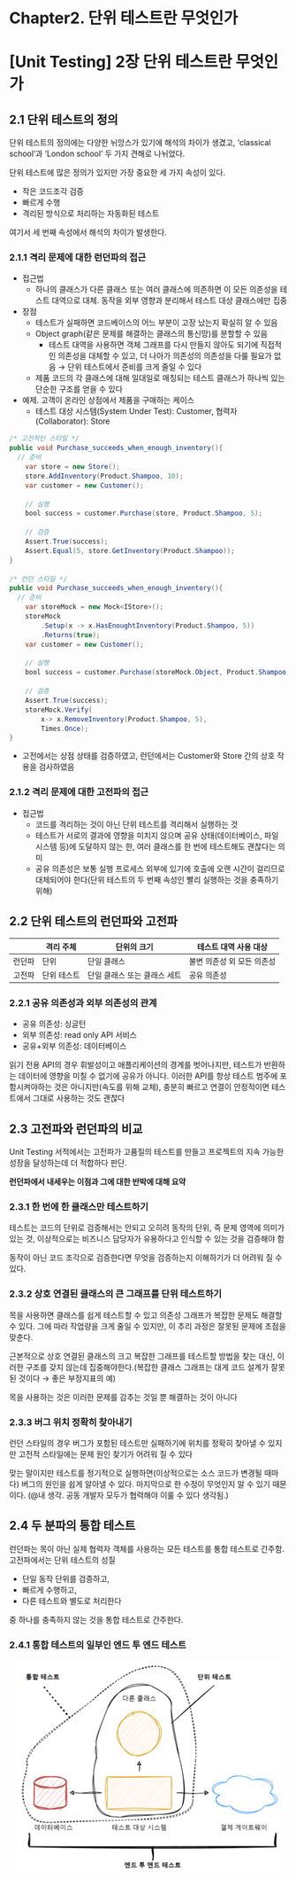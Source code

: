# Chapter2. 단위 테스트란 무엇인가

# [Unit Testing] 2장 단위 테스트란 무엇인가

## 2.1 단위 테스트의 정의

단위 테스트의 정의에는 다양한 뉘앙스가 있기에 해석의 차이가 생겼고, ‘classical school’과 ‘London school’ 두 가지 견해로 나뉘었다. 

단위 테스트에 많은 정의가 있지만 가장 중요한 세 가지 속성이 있다.

- 작은 코드조각 검증
- 빠르게 수행
- 격리된 방식으로 처리하는 자동화된 테스트

여기서 세 번째 속성에서 해석의 차이가 발생한다.

### 2.1.1 격리 문제에 대한 런던파의 접근

- 접근법
    - 하나의 클래스가 다른 클래스 또는 여러 클래스에 의존하면 이 모든 의존성을 테스트 대역으로 대체. 동작을 외부 영향과 분리해서 테스트 대상 클래스에만 집중
- 장점
    - 테스트가 실패하면 코드베이스의 어느 부분이 고장 났는지 확실히 알 수 있음
    - Object graph(같은 문제를 해결하는 클래스의 통신망)를 분할할 수 있음
        - 테스트 대역을 사용하면 객체 그래프를 다시 만들지 않아도 되기에 직접적인 의존성을 대체할 수 있고, 더 나아가 의존성의 의존성을 다룰 필요가 없음 → 단위 테스트에서 준비를 크게 줄일 수 있다
    - 제품 코드의 각 클래스에 대해 일대일로 매칭되는 테스트 클래스가 하나씩 있는 단순한 구조를 얻을 수 있다
- 예제. 고객이 온라인 상점에서 제품을 구매하는 케이스
    - 테스트 대상 시스템(System Under Test): Customer, 협력자(Collaborator): Store

```java
/* 고전적인 스타일 */ 
public void Purchase_succeeds_when_enough_inventory(){
  // 준비
	var store = new Store();
	store.AddInventory(Product.Shampoo, 10);
	var customer = new Customer();

	// 실행
	bool success = customer.Purchase(store, Product.Shampoo, 5);

	// 검증
	Assert.True(success);
	Assert.Equal(5, store.GetInventory(Product.Shampoo));
}

/* 런던 스타일 */ 
public void Purchase_succeeds_when_enough_inventory(){
  // 준비
	var storeMock = new Mock<IStore>();
	storeMock
		.Setup(x -> x.HasEnoughtInventory(Product.Shampoo, 5))
		.Returns(true);
	var customer = new Customer();

	// 실행
	bool success = customer.Purchase(storeMock.Object, Product.Shampoo, 5);

	// 검증
	Assert.True(success);
	storeMock.Verify(
		x-> x.RemoveInventory(Product.Shampoo, 5),
		Times.Once);
}
```

- 고전에서는 상점 상태를 검증하였고, 런던에서는 Customer와 Store 간의 상호 작용을 검사하였음

### 2.1.2 격리 문제에 대한 고전파의 접근

- 접근법
    - 코드를 격리하는 것이 아닌 단위 테스트를 격리해서 실행하는 것
    - 테스트가 서로의 결과에 영향을 미치지 않으며 공유 상태(데이터베이스, 파일 시스템 등)에 도달하지 않는 한, 여러 클래스를 한 번에 테스트해도 괜찮다는 의미
    - 공유 의존성은 보통 실행 프로세스 외부에 있기에 호출에 오랜 시간이 걸리므로 대체되어야 한다(단위 테스트의 두 번째 속성인 빨리 실행하는 것을 충족하기 위해)

## 2.2 단위 테스트의 런던파와 고전파

|  | 격리 주체 | 단위의 크기 |  테스트 대역 사용 대상 |
| --- | --- | --- | --- |
| 런던파 | 단위 | 단일 클래스 | 불변 의존성 외 모든 의존성 |
| 고전파 | 단위 테스트 | 단일 클래스 또는 클래스 세트 | 공유 의존성 |

### 2.2.1 공유 의존성과 외부 의존성의 관계

- 공유 의존성: 싱글턴
- 외부 의존성: read only API 서비스
- 공유+외부 의존성: 데이터베이스

읽기 전용 API의 경우 휘발성이고 애플리케이션의 경계를 벗어나지만, 테스트가 반환하는 데이터에 영향을 미칠 수 없기에 공유가 아니다. 이러한 API를 항상 테스트 범주에 포함시켜야하는 것은 아니지만(속도를 위해 교체), 충분히 빠르고 연결이 안정적이면 테스트에서 그대로 사용하는 것도 괜찮다

## 2.3 고전파와 런던파의 비교

Unit Testing 서적에서는 고전파가 고품질의 테스트를 만들고 프로젝트의 지속 가능한 성장을 달성하는데 더 적합하다 판단. 

**런던파에서 내세우는 이점과 그에 대한 반박에 대해 요약**

### 2.3.1 한 번에 한 클래스만 테스트하기

테스트는 코드의 단위로 검증해서는 안되고 오히려 동작의 단위, 즉 문제 영역에 의미가 있는 것, 이상적으로는 비즈니스 담당자가 유용하다고 인식할 수 있는 것을 검증해야 함

동작이 아닌 코드 조각으로 검증한다면 무엇을 검증하는지 이해하기가 더 어려워 질 수 있다.

### 2.3.2 상호 연결된 클래스의 큰 그래프를 단위 테스트하기

목을 사용하면 클래스를 쉽게 테스트할 수 있고 의존성 그래프가 복잡한 문제도 해결할 수 있다. 그에 따라 작업량을 크게 줄일 수 있지만, 이 추리 과정은 잘못된 문제에 초점을 맞춘다. 

근본적으로 상호 연결된 클래스의 크고 복잡한 그래프를 테스트할 방법을 찾는 대신, 이러한 구조를 갖지 않는데 집중해야한다.(복잡한 클래스 그래프는 대게 코드 설계가 잘못된 것이다 → 좋은 부정지표의 예)

목을 사용하는 것은 이러한 문제를 감추는 것일 뿐 해결하는 것이 아니다

### 2.3.3 버그 위치 정확히 찾아내기

런던 스타일의 경우 버그가 포함된 테스트만 실패하기에 위치를 정확히 찾아낼 수 있지만 고전적 스타일에는 문제 원인 찾기가 어려워 질 수 있다

맞는 말이지만 테스트를 정기적으로 실행하면(이상적으로는 소스 코드가 변경될 때마다) 버그의 원인을 쉽게 알아낼 수 있다. 마지막으로 한 수정이 무엇인지 알 수 있기 때문이다. (@내 생각. 공동 개발자 모두가 협력해야 이룰 수 있다 생각됨.)

## 2.4 두 분파의 통합 테스트

런던파는 목이 아닌 실제 협력자 객체를 사용하는 모든 테스트를 통합 테스트로 간주함. 고전파에서는 단위 테스트의 성질

- 단일 동작 단위를 검증하고,
- 빠르게 수행하고,
- 다른 테스트와 별도로 처리한다

중 하나를 충족하지 않는 것을 통합 테스트로 간주한다.

### 2.4.1 통합 테스트의 일부인 엔드 투 엔드 테스트

![chapter2_endtoend](image/chapter2_endtoend.png)